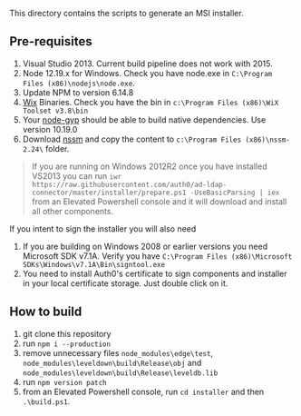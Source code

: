 This directory contains the scripts to generate an MSI installer.

## Pre-requisites

1.  Visual Studio 2013. Current build pipeline does not work with 2015.
2.  Node 12.19.x for Windows. Check you have node.exe in `C:\Program Files (x86)\nodejs\node.exe`.
3.  Update NPM to version 6.14.8
4.  [Wix](https://wix.codeplex.com/releases/) Binaries. Check you have the bin in `c:\Program Files (x86)\WiX Toolset v3.8\bin`
5.  Your [node-gyp](https://github.com/TooTallNate/node-gyp/#installation) should be able to build native dependencies. Use version 10.19.0
6.  Download [nssm](http://nssm.cc/release/nssm-2.24.zip) and copy the content to `c:\Program Files (x86)\nssm-2.24\` folder.

> If you are running on Windows 2012R2 once you have installed VS2013 you can run `iwr https://raw.githubusercontent.com/auth0/ad-ldap-connector/master/installer/prepare.ps1 -UseBasicParsing | iex` from an Elevated Powershell console and it will download and install all other components.

If you intent to sign the installer you will also need 
1.  If you are building on Windows 2008 or earlier versions you need Microsoft SDK v7.1A. Verify you have `C:\Program Files (x86)\Microsoft SDKs\Windows\v7.1A\Bin\signtool.exe`
2.  You need to install Auth0's certificate to sign components and installer in your local certificate storage. Just double click on it.

## How to build

1.  git clone this repository
2.  run `npm i --production`
3.  remove unnecessary files `node_modules\edge\test`, `node_modules\leveldown\build\Release\obj` and `node_modules\leveldown\build\Release\leveldb.lib`
4.  run `npm version patch`
5.  from an Elevated Powershell console, run `cd installer` and then `.\build.ps1`.
